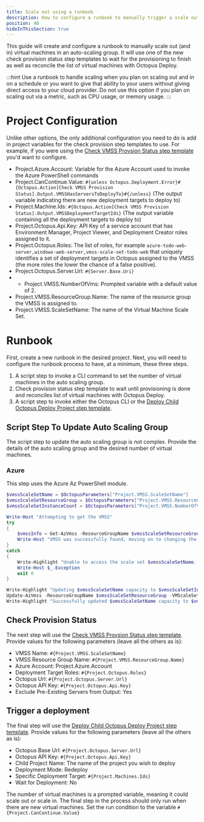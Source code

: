 ```yaml
---
title: Scale out using a runbook
description: How to configure a runbook to manually trigger a scale out event.
position: 40
hideInThisSection: true
---
```


This guide will create and configure a runbook to manually scale out (and in) virtual machines in an auto-scaling group.  It will use one of the new check provision status step templates to wait for the provisioning to finish as well as reconcile the list of virtual machines with Octopus Deploy.  

:::hint
Use a runbook to handle scaling when you plan on scaling out and in on a schedule or you want to give that ability to your users without giving direct access to your cloud provider.  Do not use this option if you plan on scaling out via a metric, such as CPU usage, or memory usage.
:::

# Project Configuration

Unlike other options, the only additional configuration you need to do is add in project variables for the check provision step templates to use.  For example, if you were using the [Check VMSS Provsion Status step template](https://library.octopus.com/step-templates/e04c5cd8-0982-44b8-9cae-0a4b43676adc/actiontemplate-check-vmss-provision-status-(deployment-targets)) you'd want to configure.

- Project.Azure.Account: Variable for the Azure Account used to invoke the Azure PowerShell commands
- Project.CanContinue.Value: `#{unless Octopus.Deployment.Error}#{Octopus.Action[Check VMSS Provision Status].Output.VMSSHasServersToDeployTo}#{/unless}` (The output variable indicating there are new deployment targets to deploy to)
- Project.Machine.Ids: `#{Octopus.Action[Check VMSS Provision Status].Output.VMSSDeploymentTargetIds}` (The output variable containing all the deployment targets to deploy to)
- Project.Octopus.Api.Key: API Key of a service account that has Environment Manager, Project Viewer, and Deployment Creator roles assigned to it.
- Project.Octopus.Roles: The list of roles, for example `azure-todo-web-server,windows-web-server,vmss-scale-set-todo-web` that uniquely identifies a set of deployment targets in Octopus assigned to the VMSS (the more roles the lower the chance of a false positive).
- Project.Octopus.Server.Url: `#{Server.Base.Uri}`
- - Project.VMSS.NumberOfVms: Prompted variable with a default value of 2.
- Project.VMSS.ResourceGroup.Name: The name of the resource group the VMSS is assigned to.
- Project.VMSS.ScaleSetName: The name of the Virtual Machine Scale Set.

# Runbook

First, create a new runbook in the desired project.  Next, you will need to configure the runbook process to have, at a minimum, these three steps.

1. A script step to invoke a CLI command to set the number of virtual machines in the auto scaling group.
2. Check provision status step template to wait until provisioning is done and reconciles list of virtual machines with Octopus Deploy.
3. A script step to invoke either the Octopus CLI or the [Deploy Child Octopus Deploy Project step template](https://library.octopus.com/step-templates/0dac2fe6-91d5-4c05-bdfb-1b97adf1e12e/actiontemplate-deploy-child-octopus-deploy-project).

## Script Step To Update Auto Scaling Group

The script step to update the auto scaling group is not complex.  Provide the details of the auto scaling group and the desired number of virtual machines.

### Azure

This step uses the Azure Az PowerShell module.  

```PowerShell
$vmssScaleSetName = $OctopusParameters["Project.VMSS.ScaleSetName"]
$vmssScaleSetResourceGroup = $OctopusParameters["Project.VMSS.ResourceGroup.Name"]
$vmssScaleSetInstanceCount = $OctopusParameters["Project.VMSS.NumberOfVms"]

Write-Host "Attempting to get the VMSS"
try
{
	$vmssInfo = Get-AzVmss -ResourceGroupName $vmssScaleSetResourceGroup -VMScaleSetName $vmssScaleSetName
    Write-Host "VMSS was successfully found, moving on to changing the capacity"
}
catch
{
	Write-Highlight "Unable to access the scale set $vmssScaleSetName.  Exiting step."
	Write-Host $_.Exception
	exit 0
}

Write-Highlight "Updating $vmssScaleSetName capacity to $vmssScaleSetInstanceCount"
Update-AzVmss -ResourceGroupName $vmssScaleSetResourceGroup -VMScaleSetName $vmssScaleSetName -SkuCapacity $vmssScaleSetInstanceCount
Write-Highlight "Successfully updated $vmssScaleSetName capacity to $vmssScaleSetInstanceCount"
```

## Check Provision Status

The next step will use the [Check VMSS Provsion Status step template](https://library.octopus.com/step-templates/e04c5cd8-0982-44b8-9cae-0a4b43676adc/actiontemplate-check-vmss-provision-status-(deployment-targets)).  Provide values for the following parameters (leave all the others as is):

- VMSS Name: `#{Project.VMSS.ScaleSetName}`
- VMSS Resource Group Name: `#{Project.VMSS.ResourceGroup.Name}`
- Azure Account: Project.Azure.Account
- Deployment Target Roles: `#{Project.Octopus.Roles}`
- Octopus Url: `#{Project.Octopus.Server.Url}`
- Octopus API Key: `#{Project.Octopus.Api.Key}`
- Exclude Pre-Existing Servers from Output: Yes

## Trigger a deployment

The final step will use the [Deploy Child Octopus Deploy Project step template](https://library.octopus.com/step-templates/0dac2fe6-91d5-4c05-bdfb-1b97adf1e12e/actiontemplate-deploy-child-octopus-deploy-project).  Provide values for the following parameters (leave all the others as is):

- Octopus Base Url: `#{Project.Octopus.Server.Url}`
- Octopus API Key: `#{Project.Octopus.Api.Key}` 
- Child Project Name: The name of the project you wish to deploy
- Deployment Mode: Redeploy
- Specific Deployment Target: `#{Project.Machines.Ids}`
- Wait for Deployment: No

The number of virtual machines is a prompted variable, meaning it could scale out or scale in.  The final step in the process should only run when there are new virtual machines.  Set the run condition to the variable `#{Project.CanContinue.Value}`